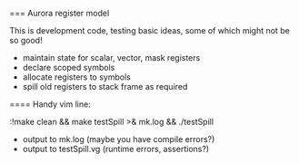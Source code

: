 === Aurora register model

This is development code, testing basic ideas, some of which might not be so good!

- maintain state for scalar, vector, mask registers
- declare scoped symbols
- allocate registers to symbols
- spill old registers to stack frame as required

==== Handy vim line:

:!make clean && make testSpill >& mk.log && ./testSpill

- output to mk.log (maybe you have compile errors?)
- output to testSpill.vg (runtime errors, assertions?)

